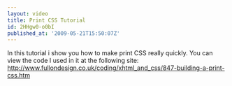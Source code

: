 ```yaml
---
layout: video
title: Print CSS Tutorial
id: 2HHgw0-o0bI
published_at: '2009-05-21T15:50:07Z'
---
```

In this tutorial i show you how to make print CSS really quickly. 
You can view the code I used in it at the following site:
http://www.fullondesign.co.uk/coding/xhtml_and_css/847-building-a-print-css.htm